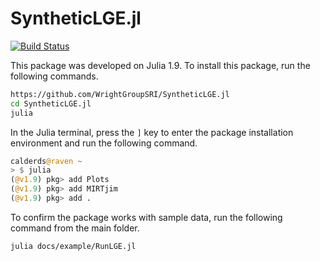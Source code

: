 # SyntheticLGE.jl

[![Build Status](https://github.com/WrightGroupSRI/SyntheticLGE.jl/actions/workflows/CI.yml/badge.svg?branch=main)](https://github.com/WrightGroupSRI/SyntheticLGE.jl/actions/workflows/CI.yml?query=branch%3Amain)

This package was developed on Julia 1.9. To install this package, run the following commands. 

```bash
https://github.com/WrightGroupSRI/SyntheticLGE.jl
cd SyntheticLGE.jl
julia
```
In the Julia terminal, press the `]` key to enter the package installation environment and run the following command. 

```julia
calderds@raven ~                                                                            [11:32:38]
> $ julia
(@v1.9) pkg> add Plots
(@v1.9) pkg> add MIRTjim                                                                                    
(@v1.9) pkg> add .
```
To confirm the package works with sample data, run the following command from the main folder. 

```bash
julia docs/example/RunLGE.jl
```

